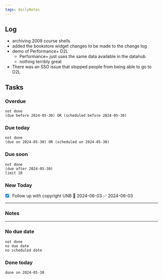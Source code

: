 ```yaml
---
tags: dailyNotes
---
```

## Log
- archiving 2009 course shells
- added the bookstore widget changes to be made to the change log
- demo of Performance+ D2L
	- Performance+ just uses the same data available in the datahub
	- nothing terribly great
- There was an SSO issue that stopped people from being able to go to D2L

## Tasks
### Overdue
```tasks
not done
(due before 2024-05-30) OR (scheduled before 2024-05-30)
```

### Due today
```tasks
not done
(due on 2024-05-30) OR (scheduled on 2024-05-30)
```

### Due soon
```tasks
not done
(due after 2024-05-30)
limit 10
```

### New Today
- [x] Follow up with copyright UNB 📅 2024-06-03 ✅ 2024-06-03
----
### Notes

----
### No due date
```tasks
not done
no due date
no scheduled date
```

### Done today
```tasks
done on 2024-05-30
```
